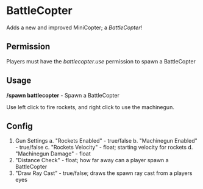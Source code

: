 # BattleCopter
Adds a new and improved MiniCopter; a *BattleCopter*!

## Permission
Players must have the *battlecopter.use* permission to spawn a BattleCopter

## Usage
**/spawn battlecopter** - Spawn a BattleCopter

Use left click to fire rockets, and right click to use the machinegun.

## Config
1. Gun Settings
  a. "Rockets Enabled" - true/false
  b. "Machinegun Enabled" - true/false
  c. "Rockets Velocity" - float; starting velocity for rockets
  d. "Machinegun Damage" - float
 2. "Distance Check" - float; how far away can a player spawn a BattleCopter
 3. "Draw Ray Cast" - true/false; draws the spawn ray cast from a players eyes